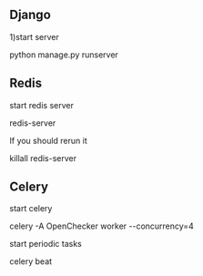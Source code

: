 <b><h2>Django</h1></b><p>
1)start server<p>
python manage.py runserver

<b><h2>Redis</h1></b><p>
start redis server<p>
redis-server<p>
If you should rerun it<p>
killall redis-server

<b><h2>Celery</h1></b><p>
start celery<p>
celery -A OpenChecker worker --concurrency=4<p>
start periodic tasks<p>
celery beat
